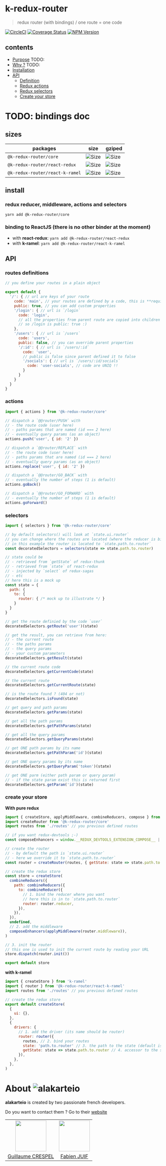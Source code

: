 # k-redux-router

> redux router (with bindings) / one route = one code

[![CircleCI](https://circleci.com/gh/alakarteio/k-redux-router.svg?style=shield)](https://circleci.com/gh/alakarteio/k-redux-router) [![Coverage Status](https://coveralls.io/repos/github/alakarteio/k-redux-router/badge.svg?branch=master)](https://coveralls.io/github/alakarteio/k-redux-router?branch=master) [![NPM Version](https://badge.fury.io/js/%40k-redux-router%2Fcore.svg)](https://www.npmjs.com/package/@k-redux-router/core)

## contents
 - [Purpose](#purpose) TODO:
 - [Why ?](#why) TODO:
 - [Installation](#install)
 - [API](#api)
   * [Definition](#routes-definitions)
   * [Redux actions](#actions)
   * [Redux selectors](#selectors)
   * [Create your store](#create-your-store)

# TODO: bindings doc

## sizes
| packages | size | gziped |
| -- | -- | -- |
| `@k-redux-router/core` | ![Size](http://img.badgesize.io/alakarteio/k-redux-router/master/core/dist/index.es.js.svg) | ![Size](http://img.badgesize.io/alakarteio/k-redux-router/master/core/dist/index.es.js.svg?compression=gzip) |
| `@k-redux-router/react-redux` | ![Size](http://img.badgesize.io/alakarteio/k-redux-router/master/components/react/redux/dist/index.es.js.svg) | ![Size](http://img.badgesize.io/alakarteio/k-redux-router/master/components/react/redux/dist/index.es.js.svg?compression=gzip) |
| `@k-redux-router/react-k-ramel` | ![Size](http://img.badgesize.io/alakarteio/k-redux-router/master/components/react/k-ramel/dist/index.es.js.svg) | ![Size](http://img.badgesize.io/alakarteio/k-redux-router/master/components/react/k-ramel/dist/index.es.js.svg?compression=gzip) |

## install
### redux reducer, middleware, actions and selectors
`yarn add @k-redux-router/core`

### binding to ReactJS (there is no other binder at the moment)
 - with **react-redux**: `yarn add @k-redux-router/react-redux`
 - with **k-ramel**: `yarn add @k-redux-router/react-k-ramel`

## API
### routes definitions
```js
// you define your routes in a plain object

export default {
  '/': { // url are keys of your route
    code: 'main', // your routes are defined by a code, this is **required**
    public: true, // you can add custom properties
    '/login': { // url is `/login`
      code: 'login',
      // all the properties from parent route are copied into children
      // so /login is public: true :)
    },
    '/users': { // url is `/users`
      code: 'users',
      public: false, // you can override parent properties
      '/:id': { // url is `/users/:id`
        code: 'user',
        // public is false since parent defined it to false
        '/socials': { // url is `/users/:id/socials`
          code: 'user-socials', // code are UNIQ !!
        }
      }
    }
  }
}
```

### actions
```js
import { actions } from '@k-redux-router/core'

// dispatch a `@@router/PUSH` with
// - the route code (user here)
// - paths params that are named (id === 2 here)
// - eventually query params (as an object)
actions.push('user', { id: '2' })

// dispatch a `@@router/REPLACE` with
// - the route code (user here)
// - paths params that are named (id === 2 here)
// - eventually query params (as an object)
actions.replace('user', { id: '2' })

// dispatch a `@@router/GO_BACK` with
// - eventually the number of steps (1 is default)
actions.goBack()

// dispatch a `@@router/GO_FORWARD` with
// - eventually the number of steps (1 is default)
actions.goForward()
```

### selectors
```js
import { selectors } from '@k-redux-router/core'

// by default selectors() will look at `state.ui.router`
// you can change where the routes are located (where the reducer is binded), giving a callback
// in this example the router is located to `state.path.to.router`
const decoratedSelectors = selectors(state => state.path.to.router)

// state could be
// - retrieved from `getState` of redux-thunk
// - retrieved from `state` of react-redux
// - injected by `select` of redux-sagas
// - etc
// here this is a mock up
const state = {
  path: {
    to: {
      router: { /* mock up to illustrate */ }
    }
  }
}

// get the route definied by the code `user`
decoratedSelectors.getRoute('user')(state)

// get the result, you can retrieve from here:
// - the current route
// - the paths params
// - the query params
// - your custom parameters
decoratedSelectors.getResult(state)

// the current route code
decoratedSelectors.getCurrentCode(state)

// the current route
decoratedSelectors.getCurrentRoute(state)

// is the route found ? (404 or not)
decoratedSelectors.isFound(state)

// get query and path params
decoratedSelectors.getParams(state)

// get all the path params
decoratedSelectors.getPathParams(state)

// get all the query params
decoratedSelectors.getQueryParams(state)

// get ONE path params by its name
decoratedSelectors.getPathParam('id')(state)

// get ONE query params by its name
decoratedSelectors.getQueryParam('token')(state)

// get ONE parm (either path param or query param)
// - if the state param exist this is returned first
decoratedSelectors.getParam('id')(state)

```

### create your store
**With pure redux**
```js
import { createStore, applyMiddleware, combineReducers, compose } from 'redux'
import createRouter from '@k-redux-router/core'
import routes from './routes' // you previous defined routes

// if you want redux-devtools ;-)
const composeEnhancers = window.__REDUX_DEVTOOLS_EXTENSION_COMPOSE__ || compose

// create the router
// - by default the path is `state.ui.router`
// - here we override it to `state.path.to.router`
const router = createRouter(routes, { getState: state => state.path.to.router })

// create the redux store
const store = createStore(
  combineReducers({
    path: combineReducers({
      to: combineReducer({
        // 1. bind the reducer where you want
        // here this is in to `state.path.to.router`
        router: router.reducer,
      }),
    }),
  }),
  undefined,
  // 2. add the middleware
  composeEnhancers(applyMiddleware(router.middleware)),
)

// 3. init the router
// this one is used to init the current route by reading your URL
store.dispatch(router.init())

export default store
```

**with k-ramel**
```js
import { createStore } from 'k-ramel'
import { router } from '@k-redux-router/react-k-ramel'
import routes from './routes' // you previous defined routes

// create the redux store
export default createStore(
  {
    ui: {},
  },
  {
    drivers: {
      // 1. add the driver (its name should be router)
      router: router({
        routes, // 2. bind your routes
        state: 'path.to.router' // 3. the path to the state (default is `ui.router`)
        getState: state => state.path.to.router // 4. accessor to the state (default is `ui.router`)
      }),
    },
  },
)
```

# About ![alakarteio](http://alakarte.io/assets/img/logo.markdown.png)
**alakarteio** is created by two passionate french developers.

Do you want to contact them ? Go to their [website](http://alakarte.io)

<table border="0">
 <tr>
  <td align="center"><img src="https://avatars1.githubusercontent.com/u/26094222?s=460&v=4" width="100" /></td>
  <td align="center"><img src="https://avatars1.githubusercontent.com/u/17828231?s=460&v=4" width="100" /></td>
 </tr>
 <tr>
  <td align="center"><a href="https://github.com/guillaumecrespel">Guillaume CRESPEL</a></td>
  <td align="center"><a href="https://github.com/fabienjuif">Fabien JUIF</a></td>
</table>
